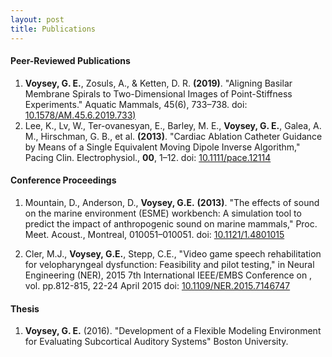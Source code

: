 ```yaml
---
layout: post
title: Publications
---
```


#### Peer-Reviewed Publications
1. **Voysey, G. E.**, Zosuls, A., & Ketten, D. R. **(2019)**. "Aligning Basilar Membrane Spirals to Two-Dimensional Images of Point-Stiffness Experiments." Aquatic Mammals, 45(6), 733–738. doi: [10.1578/AM.45.6.2019.733)](https://doi.org/10.1578/AM.45.6.2019.733)
1. Lee, K., Lv, W., Ter-ovanesyan, E., Barley, M. E., **Voysey, G. E.**, Galea, A. M., Hirschman, G. B., et al. **(2013)**. "Cardiac Ablation Catheter Guidance by Means of a Single Equivalent Moving Dipole Inverse Algorithm," Pacing Clin. Electrophysiol., **00**, 1–12\. doi: [10.1111/pace.12114](http://dx.doi.org/10.1111/pace.12114)

#### Conference Proceedings

1. Mountain, D., Anderson, D., **Voysey, G.E.** **(2013)**. "The effects of sound on the marine environment (ESME) workbench: A simulation tool to predict the impact of anthropogenic sound on marine mammals," Proc. Meet. Acoust., Montreal, 010051–010051\. doi: [10.1121/1.4801015](http://dx.doi.org/10.1121/1.4801015)

2. Cler, M.J., **Voysey, G.E.**, Stepp, C.E., "Video game speech rehabilitation for velopharyngeal dysfunction: Feasibility and pilot testing," in Neural Engineering (NER), 2015 7th International IEEE/EMBS Conference on , vol. pp.812-815, 22-24 April 2015 doi: [10.1109/NER.2015.7146747](http://dx.doi.org/10.1109/NER.2015.7146747)

#### Thesis

1. **Voysey, G. E.** (2016). "Development of a Flexible Modeling Environment for Evaluating Subcortical Auditory Systems" Boston University.
